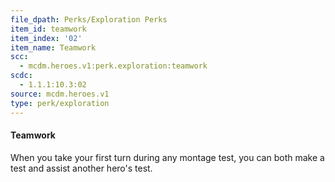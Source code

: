 ```yaml
---
file_dpath: Perks/Exploration Perks
item_id: teamwork
item_index: '02'
item_name: Teamwork
scc:
  - mcdm.heroes.v1:perk.exploration:teamwork
scdc:
  - 1.1.1:10.3:02
source: mcdm.heroes.v1
type: perk/exploration
---
```


#### Teamwork

When you take your first turn during any montage test, you can both make a test and assist another hero's test.
